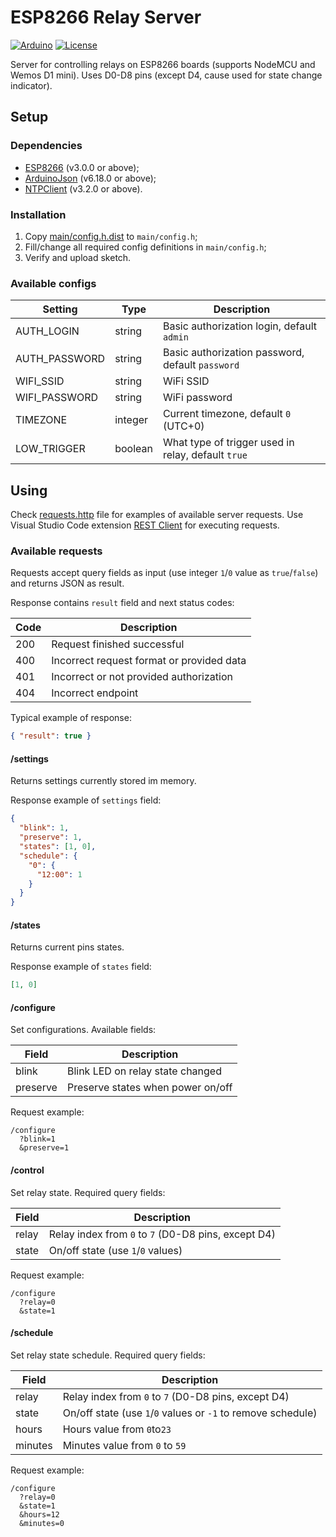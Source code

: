 # ESP8266 Relay Server

[![Arduino](https://img.shields.io/badge/-Arduino-00979D?style=flat-square&logo=Arduino&logoColor=white)](https://www.arduino.cc)
[![License](https://img.shields.io/github/license/BOOMER74/esp8266_relay_server?style=flat-square)](https://github.com/BOOMER74/esp8266_relay_server/blob/master/LICENSE)

Server for controlling relays on ESP8266 boards (supports NodeMCU and Wemos D1 mini). Uses D0-D8 pins (except D4, cause
used for state change indicator).

## Setup

### Dependencies

- [ESP8266](https://github.com/esp8266/Arduino) (v3.0.0 or above);
- [ArduinoJson](https://github.com/bblanchon/ArduinoJson) (v6.18.0 or above);
- [NTPClient](https://github.com/arduino-libraries/NTPClient) (v3.2.0 or above).

### Installation

1. Copy [main/config.h.dist](main/config.h.dist) to `main/config.h`;
1. Fill/change all required config definitions in `main/config.h`;
1. Verify and upload sketch.

### Available configs

| Setting       | Type    | Description                                        |
| ------------- | ------- | -------------------------------------------------- |
| AUTH_LOGIN    | string  | Basic authorization login, default `admin`         |
| AUTH_PASSWORD | string  | Basic authorization password, default `password`   |
| WIFI_SSID     | string  | WiFi SSID                                          |
| WIFI_PASSWORD | string  | WiFi password                                      |
| TIMEZONE      | integer | Current timezone, default `0` (UTC+0)              |
| LOW_TRIGGER   | boolean | What type of trigger used in relay, default `true` |

## Using

Check [requests.http](requests.http) file for examples of available server requests. Use Visual Studio Code extension
[REST Client](https://marketplace.visualstudio.com/items?itemName=humao.rest-client) for executing requests.

### Available requests

Requests accept query fields as input (use integer `1`/`0` value as `true`/`false`) and returns JSON as result.

Response contains `result` field and next status codes:

| Code | Description                               |
| ---- | ----------------------------------------- |
| 200  | Request finished successful               |
| 400  | Incorrect request format or provided data |
| 401  | Incorrect or not provided authorization   |
| 404  | Incorrect endpoint                        |

Typical example of response:

```json
{ "result": true }
```

#### /settings

Returns settings currently stored im memory.

Response example of `settings` field:

```json
{
  "blink": 1,
  "preserve": 1,
  "states": [1, 0],
  "schedule": {
    "0": {
      "12:00": 1
    }
  }
}
```

#### /states

Returns current pins states.

Response example of `states` field:

```json
[1, 0]
```

#### /configure

Set configurations. Available fields:

| Field    | Description                       |
| -------- | --------------------------------- |
| blink    | Blink LED on relay state changed  |
| preserve | Preserve states when power on/off |

Request example:

```
/configure
  ?blink=1
  &preserve=1
```

#### /control

Set relay state. Required query fields:

| Field | Description                                         |
| ----- | --------------------------------------------------- |
| relay | Relay index from `0` to `7` (D0-D8 pins, except D4) |
| state | On/off state (use `1`/`0` values)                   |

Request example:

```
/configure
  ?relay=0
  &state=1
```

#### /schedule

Set relay state schedule. Required query fields:

| Field   | Description                                                  |
| ------- | ------------------------------------------------------------ |
| relay   | Relay index from `0` to `7` (D0-D8 pins, except D4)          |
| state   | On/off state (use `1`/`0` values or `-1` to remove schedule) |
| hours   | Hours value from `0`to`23`                                   |
| minutes | Minutes value from `0` to `59`                               |

Request example:

```
/configure
  ?relay=0
  &state=1
  &hours=12
  &minutes=0
```
